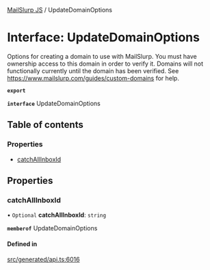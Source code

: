 [MailSlurp JS](../README.md) / UpdateDomainOptions

# Interface: UpdateDomainOptions

Options for creating a domain to use with MailSlurp. You must have ownership access to this domain in order to verify it. Domains will not functionally currently until the domain has been verified. See https://www.mailslurp.com/guides/custom-domains for help.

**`export`**

**`interface`** UpdateDomainOptions

## Table of contents

### Properties

- [catchAllInboxId](UpdateDomainOptions.md#catchallinboxid)

## Properties

### catchAllInboxId

• `Optional` **catchAllInboxId**: `string`

**`memberof`** UpdateDomainOptions

#### Defined in

[src/generated/api.ts:6016](https://github.com/mailslurp/mailslurp-client/blob/5a5ba59/src/generated/api.ts#L6016)
